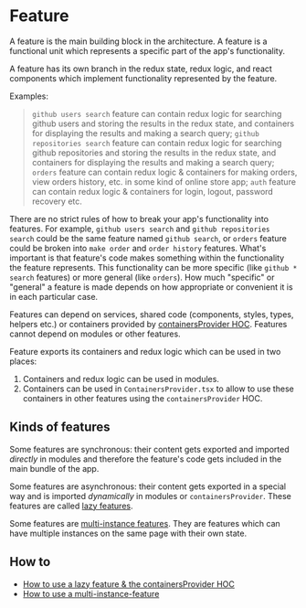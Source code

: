 # Feature

A feature is the main building block in the architecture. A feature is a functional unit which represents a specific part of the app's functionality.

A feature has its own branch in the redux state, redux logic, and react components which implement functionality represented by the feature.

Examples:
> `github users search` feature can contain redux logic for searching github users and storing the results in the redux state, and containers for displaying the results and making a search query;
> `github repositories search` feature can contain redux logic for searching github repositories and storing the results in the redux state, and containers for displaying the results and making a search query;
> `orders` feature can contain redux logic & containers for making orders, view orders history, etc. in some kind of online store app;
> `auth` feature can contain redux logic & containers for login, logout, password recovery etc.

There are no strict rules of how to break your app's functionality into features. For example, `github users search` and `github repositories search` could be the same feature named `github search`, or `orders` feature could be broken into `make order` and `order history` features. What's important is that feature's code makes something within the functionality the feature represents. This functionality can be more specific (like `github * search` features) or more general (like `orders`). How much "specific" or "general" a feature is made depends on how appropriate or convenient it is in each particular case.

Features can depend on services, shared code (components, styles, types, helpers etc.) or containers provided by [containersProvider HOC](./lazy-feature.md). Features cannot depend on modules or other features.

Feature exports its containers and redux logic which can be used in two places:
1. Containers and redux logic can be used in modules.
2. Containers can be used in `ContainersProvider.tsx` to allow to use these containers in other features using the `containersProvider` HOC.

## Kinds of features

Some features are synchronous: their content gets exported and imported *directly* in modules and therefore the feature's code gets included in the main bundle of the app.

Some features are asynchronous: their content gets exported in a special way and is imported *dynamically* in modules or `containersProvider`. These features are called [lazy features](./lazy-feature.md).

Some features are [multi-instance features](./multi-instance-feature.md). They are features which can have multiple instances on the same page with their own state.

## How to

* [How to use a lazy feature & the containersProvider HOC](./lazy-feature.md)
* [How to use a multi-instance-feature](./multi-instance-feature.md)
